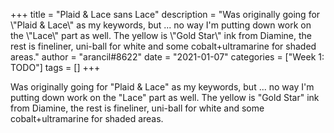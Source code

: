 +++
title = "Plaid & Lace sans Lace"
description = "Was originally going for \\"Plaid & Lace\\" as my keywords, but ... no way I'm putting down work on the \\"Lace\\" part as well. The yellow is \\"Gold Star\\" ink from Diamine, the rest is fineliner, uni-ball for white and some cobalt+ultramarine for shaded areas."
author = "arancil#8622"
date = "2021-01-07"
categories = ["Week 1: TODO"]
tags = []
+++

Was originally going for "Plaid & Lace" as my keywords, but ... no way I'm putting down work on the "Lace" part as well. The yellow is "Gold Star" ink from Diamine, the rest is fineliner, uni-ball for white and some cobalt+ultramarine for shaded areas.
